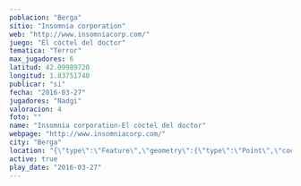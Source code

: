 ```yaml
---
poblacion: "Berga"
sitio: "Insomnia corporation"
web: "http://www.insomniacorp.com/"
juego: "El còctel del doctor"
tematica: "Terror"
max_jugadores: 6
latitud: 42.09989720
longitud: 1.83751740
publicar: "si"
fecha: "2016-03-27"
jugadores: "Nadgi"
valoracion: 4
foto: ""
name: "Insomnia corporation-El còctel del doctor"
webpage: "http://www.insomniacorp.com/"
city: "Berga"
location: "{\"type\":\"Feature\",\"geometry\":{\"type\":\"Point\",\"coordinates\":[\"42,09989720\",\"1,83751740\"]}}"
active: true
play_date: "2016-03-27"
---
```

